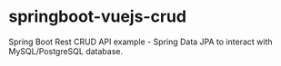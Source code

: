 # springboot-vuejs-crud
Spring Boot Rest CRUD API example - Spring Data JPA to interact with MySQL/PostgreSQL database.
